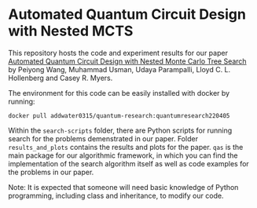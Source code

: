 # Automated Quantum Circuit Design with Nested MCTS

This repository hosts the code and experiment results for our paper [Automated Quantum Circuit Design with Nested Monte Carlo Tree Search](https://arxiv.org/abs/2207.00132) by Peiyong Wang, Muhammad Usman, Udaya Parampalli, Lloyd C. L. Hollenberg and Casey R. Myers.

The environment for this code can be easily installed with docker by running:

`docker pull addwater0315/quantum-research:quantumresearch220405`

Within the `search-scripts` folder, there are Python scripts for running search for the problems demenstrated in our paper. Folder `results_and_plots` contains the results and plots for the paper. `qas` is the main package for our algorithmic framework, in which you can find the implementation of the search algorithm itself as well as code examples for the problems in our paper.

Note: It is expected that someone will need basic knowledge of Python programming, including class and inheritance, to modify our code.
